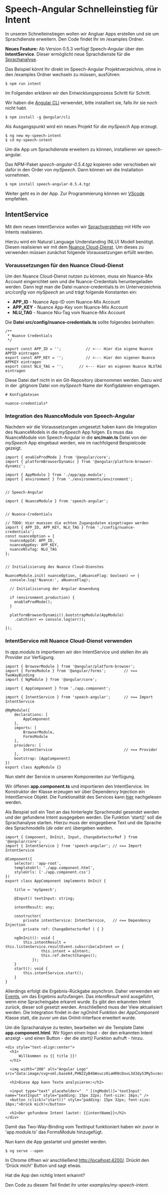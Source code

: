 # Speech-Angular Schnelleinstieg für Intent

In unseren Schnelleinstiegen wollen wir Angluar Apps erstellen und sie um Sprachdienste erweitern. Den Code findet Ihr im /examples Ordner.

**Neues Feature:**
Ab Version 0.5.3 verfügt Speech-Angular über den **IntentService**. Dieser ermöglicht neue Sprachdienste für die [Sprachanalyse](https://de.wikipedia.org/wiki/Sprachanalyse).

Das Beispiel könnt Ihr direkt im Speech-Angular Projektverzeichnis, ohne in den /examples Ordner wechseln zu müssen, ausführen:

	$ npm run intent

Im Folgenden erklären wir den Entwicklungsprozess Schritt für Schritt.

Wir haben die [Angular CLI](https://github.com/angular/angular-cli/wiki) verwendet, bitte installiert sie, falls ihr sie noch nicht habt.

    $ npm install -g @angular/cli

Als Ausgangspunkt wird ein neues Projekt für die *mySpeech* App erzeugt.

    $ ng new my-speech-intent
    $ cd my-speech-intent

Um die App um Sprachdienste erweitern zu können, installieren wir speech-angular.

Das NPM-Paket *speech-angular-0.5.4.tgz* kopieren oder verschieben wir dafür in den Order von *mySpeech*. Dann können wir die Installation vornehmen.

    $ npm install speech-angular-0.5.4.tgz

Weiter geht es in der App. Zur Programmierung können wir [VScode](https://code.visualstudio.com/) empfehlen.

## IntentService

Mit dem neuen IntentService wollen wir [Sprachverstehen](https://de.wikipedia.org/wiki/Sprachanalyse) mit Hilfe von Intents realisieren.

Hierzu wird ein Natural Language Understanding (NLU) Modell benötigt. Diesen realisieren wir mit dem [Nuance Cloud-Dienst](./../cloud/Cloud.md). Um dieses zu verwenden müssen zunächst folgende Voraussetzungen erfüllt werden.

### Voraussetzungen für den Nuance Cloud-Dienst

Um den Nuance Cloud-Dienst nutzen zu können, muss ein Nuance-Mix Account eingerichtet sein und die Nuance-Credentials heruntergeladen werden. Dann legt man die Datei nuance-credentials.ts im Unterverzeichnis *src/config* von *mySpeech* an und trägt folgende Konstanten ein:

* **APP_ID**  - Nuance App-ID vom Nuance-Mix Account
* **APP_KEY** - Nuance App-Key vom Nuance-Mix Account
* **NLU_TAG** - Nuance Nlu-Tag vom Nuance-Mix Account

Die **Datei src/config/nuance-credentials.ts** sollte folgendes beinhalten:

	/**
	 * Nuance Credentials
	 */
	
	export const APP_ID = ''; 			// <--- Hier die eigene Nuance APPID eintragen
	export const APP_KEY = '';       	// <--- Hier den eigenen Nuance APPKEY eintragen 
	export const NLU_TAG = '';       // <--- Hier en eigenen Nuance NLUTAG eintragen


Diese Datei darf nicht in ein Git-Repository übernommen werden. Dazu wird in der .gitignore Datei von *mySpeech* Name der Konfigdateien eingetragen.
 
	# Konfigdateien

	nuance-credentials*
	
### Integration des NuanceModule von Speech-Angular


Nachdem wir die Voraussetzungen umgesetzt haben kann die Integration des NuanceModels in die *mySpeech* App folgen. Es muss das NuanceModule von Speech-Angular in die **src/main.ts** Datei von der *mySpeech* App eingebaut werden, wie im nachfolgend Beispielcode gezeigt.

	import { enableProdMode } from '@angular/core';
	import { platformBrowserDynamic } from '@angular/platform-browser-dynamic';
	
	import { AppModule } from './app/app.module';
	import { environment } from './environments/environment';
	
	
	// Speech-Angular 
	
	import { NuanceModule } from 'speech-angular';
	
	
	// Nuance-Credentials
	
	// TODO: Hier muessen die echten Zugangsdaten eingetragen werden
	import { APP_ID, APP_KEY, NLU_TAG } from './config/nuance-credentials';
	const nuanceOption = {
	  nuanceAppId: APP_ID,
	  nuanceAppKey: APP_KEY,
	  nuanceNluTag: NLU_TAG
	};
	
	
	// Initialisierung des Nuance Cloud-Dienstes
	
	NuanceModule.init( nuanceOption, (aNuanceFlag: boolean) => {
	  console.log('Nuance:', aNuanceFlag);
	
	  // Initialisierung der Angular-Anwendung 

	  if (environment.production) {
	    enableProdMode();
	  }
	
	  platformBrowserDynamic().bootstrapModule(AppModule)
	    .catch(err => console.log(err));
	
	});


### IntentService mit Nuance Cloud-Dienst verwenden

In *app.module.ts* importieren wir den IntentService und stellen ihn als Provider zur Verfügung. 

	import { BrowserModule } from '@angular/platform-browser';
	import { FormsModule } from '@angular/forms';        // <== TwoWayBinding
	import { NgModule } from '@angular/core';
	
	import { AppComponent } from './app.component';
	
	import { IntentService } from 'speech-angular';      // <== Import IntentService
	
	@NgModule({
	    declarations: [
	        AppComponent
	    ],
	    imports: [
	        BrowserModule,
	        FormsModule
	    ],
	    providers: [
	        IntentService                                // <== Provider
	    ],
	    bootstrap: [AppComponent]
	})
	export class AppModule {}


Nun steht der Service in unseren Komponenten zur Verfügung. 

Wir öffenen **app.component.ts** und importieren den IntentService. Im Konstruktor der Klasse erzeugen wir über Dependency Injection ein IntentService Objekt. Die Funktionalität des Services kann [hier](https://lingualogic.de/speech-angular/docs/latest/api/classes/speech_intent.intentservice.html) nachgelesen werden.

Als Beispiel soll ein Text an das hinterlegte Sprachmodel gesendet werden und der gefundene Intent ausgegeben werden. Die Funktion 'start()' soll die Sprachanalyse starten. Hierzu muss der eingegebene Text und die Sprache des Sprachmodells (*de* oder *en*) übergeben werden.

    import { Component, OnInit, Input, ChangeDetectorRef } from '@angular/core';
    import { IntentService } from 'speech-angular'; // <== Import IntentService

    @Component({
        selector: 'app-root',
        templateUrl: './app.component.html',
        styleUrls: ['./app.component.css']
    })
    export class AppComponent implements OnInit {

        title = 'mySpeech';

        @Input() textInput: string;

        intentResult: any;

        constructor(
            private intentService: IntentService,   // <== Dependency Injection
            private ref: ChangeDetectorRef ) { }

        ngOnInit(): void {
            this.intentResult = this.listenService.resultEvent.subscribe(aIntent => {
                    this.intent = aIntent;
                    this.ref.detectChanges();
                });
        }
        start(): void {
            this.intentService.start();
        }
    }

Allerdings erfolgt die Ergebnis-Rückgabe asynchron. 
Daher verwenden wir [Events](https://lingualogic.de/speech-angular/docs/latest/api/classes/speech_intent.intentservice.html#resultevent), um das Ergebnis aufzufangen. 
Das *intentResult* wird ausgeführt, wenn eine Spracheingabe erkannt wurde. Es gibt den erkannten Intent zurück, dieser soll gesetzt werden. Anschließend muss der View aktualisiert werden.
Die Integration findet in der *ngOnInit* Funktion der *AppComponent* Klasse statt, die zuvor um das OnInit-Interface erweitert wurde.

Um die Sprachanalyse zu testen, bearbeiten wir die Template Datei **app.component.html**. Wir fügen einen Input - der den erkannten Intent anzeigt - und einen Button - der die *start()* Funktion aufruft - hinzu.

    <div style="text-align:center">
	  <h1>
	      Willkommen zu {{ title }}!
	  </h1>
	
	  <img width="300" alt="Angular Logo" src="data:image/svg+xml;base64,PHN2ZyB4bWxucz0iaHR0cDovL3d3dy53My5vcmcvMjAwMC9zdmciIHZpZXdCb3g9IjAgMCAyNTAgMjUwIj4KICAgIDxwYXRoIGZpbGw9IiNERDAwMzEiIGQ9Ik0xMjUgMzBMMzEuOSA2My4ybDE0LjIgMTIzLjFMMTI1IDIzMGw3OC45LTQzLjcgMTQuMi0xMjMuMXoiIC8+CiAgICA8cGF0aCBmaWxsPSIjQzMwMDJGIiBkPSJNMTI1IDMwdjIyLjItLjFWMjMwbDc4LjktNDMuNyAxNC4yLTEyMy4xTDEyNSAzMHoiIC8+CiAgICA8cGF0aCAgZmlsbD0iI0ZGRkZGRiIgZD0iTTEyNSA1Mi4xTDY2LjggMTgyLjZoMjEuN2wxMS43LTI5LjJoNDkuNGwxMS43IDI5LjJIMTgzTDEyNSA1Mi4xem0xNyA4My4zaC0zNGwxNy00MC45IDE3IDQwLjl6IiAvPgogIDwvc3ZnPg==">
	
	  <h2>Diese App kann Texte analysieren:</h2>
	
	  <input type="text" placeholder="  " [(ngModel)]='textInput' name="textInput" style="padding: 15px 32px; font-size: 16px;" />
	  <button (click)="start()" style="padding: 15px 32px; font-size: 16px;">Drück mich!</button>
	
	  <h2>Der gefundene Intent lautet: {{intentName}}</h2>
	</div>

Damit das Two-Way-Binding vom TextInput funktioniert haben wir zuvor in 'app.module.ts' das FormsModule hinzugefügt.

Nun kann die App gestartet und getestet werden.

    $ ng serve --open

In Chrome öffnen wir anschließend [http://localhost:4200/](http://localhost:4200/). Drückt den 'Drück mich!' Button und sagt etwas.

Hat die App den richtig Intent erkannt?

Den Code zu diesem Teil findet ihr unter *examples/my-speech-intent*.
